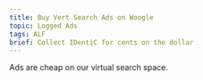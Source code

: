 ```yaml
---
title: Buy Vert Search Ads on Woogle
topic: Logged Ads
tags: ALF
brief: Collect IDentiC for cents on the dollar
---
```


Ads are cheap on our virtual search space.